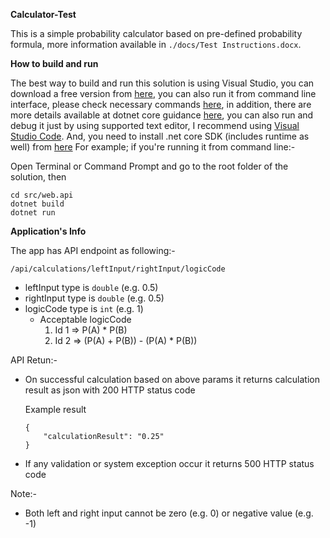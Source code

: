 **Calculator-Test**

This is a simple probability calculator based on pre-defined probability formula, more information available in `./docs/Test Instructions.docx`.

**How to build and run**

The best way to build and run this solution is using Visual Studio, you can download a free version from [here](https://visualstudio.microsoft.com/), you can also run it from command line interface, please check necessary commands [here](https://docs.microsoft.com/en-us/dotnet/core/tutorials/cli-create-console-app), in addition, there are more details available at dotnet core guidance [here](https://docs.microsoft.com/en-us/dotnet/core/), you can also run and debug it just by using supported text editor, I recommend using [Visual Studio Code](https://code.visualstudio.com/). And, you need to install .net core SDK (includes runtime as well) from [here](https://dotnet.microsoft.com/download/dotnet-core/2.1) For example; if you're running it from command line:-

Open Terminal or Command Prompt and go to the root folder of the solution, then

`cd src/web.api`\
`dotnet build`\
`dotnet run`

**Application's Info**

The app has API endpoint as following:-

`/api/calculations/leftInput/rightInput/logicCode`

- leftInput type is `double` (e.g. 0.5)
- rightInput type is `double` (e.g. 0.5)
- logicCode type is `int` (e.g. 1)
  - Acceptable logicCode
    1. Id 1 => P(A) * P(B)
    2. Id 2 => (P(A) + P(B)) - (P(A) * P(B))

API Retun:-

- On successful calculation based on above params it returns calculation result as json with 200 HTTP status code

    Example result
    ```
    {
        "calculationResult": "0.25"
    }
    ```

- If any validation or system exception occur it returns 500 HTTP status code

Note:-

- Both left and right input cannot be zero (e.g. 0) or negative value (e.g. -1)